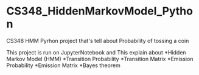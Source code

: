 # CS348_HiddenMarkovModel_Python
CS348 HMM Pyrhon project that's tell about Probability of tossing a coin

This project is run on JupyterNotebook and This explain about
*Hidden Markov Model (HMM)
*Transition Probability
*Transition Matrix
*Emission Probability
*Emission Matrix
*Bayes theorem
